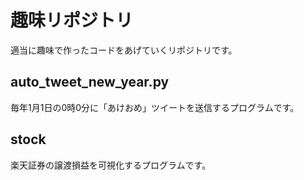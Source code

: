# 趣味リポジトリ 
適当に趣味で作ったコードをあげていくリポジトリです。

## auto_tweet_new_year.py
毎年1月1日の0時0分に「あけおめ」ツイートを送信するプログラムです。

## stock
楽天証券の譲渡損益を可視化するプログラムです。

